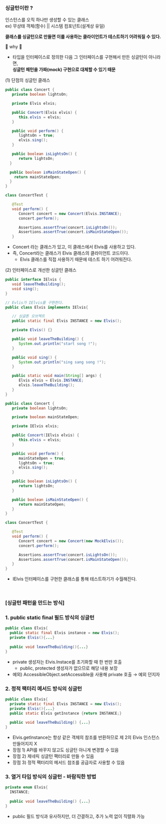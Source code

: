 ### 싱글턴이란 ?

인스턴스를 오직 하나만 생성할 수 있는 클래스 <br>
ex) 무상태 객체(함수) || 시스템 컴포넌트(설계상 유일)

**클래스를 싱글턴으로 만들면 이를 사용하는 클라이언트가 테스트하기 어려워질 수 있다.**

🧐 why 🧐
- 타입을 인터페이스로 정의한 다음 그 인터페이스를 구현해서 만든 싱글턴이 아니라면, <br>
**싱글턴 패턴을 가짜(mock) 구현으로 대체할 수 있기 때문**

(1) 단점의 싱글턴 클래스

```java
public class Concert {
   private boolean lightsOn;

   private Elvis elvis;

   public Concert(Elvis elvis) {
      this.elvis = elvis;
   }

   public void perform() {
      lightsOn = true;
      elvis.sing();
   }

   public boolean isLightsOn() {
      return lightsOn;
  }

  public boolean isMainStateOpen() {
    return mainStateOpen; 
  } 
}
```

```java
class ConcertTest {

   @Test
   void perform() {
      Concert concert = new Concert(Elvis.INSTANCE);
      concert.perform();

      Assertions.assertTrue(concert.isLightsOn());
      Assertions.assertTrue(concert.isMainStateOpen());
   }
```

- Concert 라는 클래스가 있고, 이 클래스에서 Elvis를 사용하고 있다.
- 즉, Concert라는 클래스가 Elvis 클래스의 클라이언트 코드이다.
    - Elvis 클래스를 직접 사용하기 때문에 테스트 하기 어려워진다.

(2) 인터페이스로 개선한 싱글턴 클래스

```java
public interface IElvis {
   void leaveTheBuilding();
   void sing();
}
```

```java
// Evlis가 IElvis를 구현한다.
public class Elvis implements IElvis{

   // 싱글톤 오브젝트
   public static final Elvis INSTANCE = new Elvis();

   private Elvis() {}

   public void leaveTheBuilding() {
      System.out.println("start song !");
   }

   public void sing() {
      System.out.println("sing sang song !");
   }

   public static void main(String[] args) {
      Elvis elvis = Elvis.INSTANCE;
      elvis.leaveTheBuilding();
   }
}
```

```java
public class Concert {
   private boolean lightsOn;

   private boolean mainStateOpen;

   private IElvis elvis;

   public Concert(IElvis elvis) {
      this.elvis = elvis;
   }

   public void perform() {
      mainStateOpen = true;
      lightsOn = true;
      elvis.sing();
   }

   public boolean isLightsOn() {
      return lightsOn;
   }

   public boolean isMainStateOpen() {
      return mainStateOpen;
   }
}
```
```java
class ConcertTest {

   @Test
   void perform() {
      Concert concert = new Concert(new MockElvis());
      concert.perform();

      Assertions.assertTrue(concert.isLightsOn());
      Assertions.assertTrue(concert.isMainStateOpen());
   }
}
```
- IElvis 인터페이스를 구현한 클래스를 통해 테스트하기가 수월해진다.

<br>

### [싱글턴 패턴을 만드는 방식]

### 1. public static final 필드 방식의 싱글턴

```java
public class Elvis{
  public static final Elvis instance = new Elvis();
  private Elvis(){...}
  
  public void leaveTheBuilding(){...}
}
```

- private 생성자는 Elvis.Instace를 초기화할 때 한 번만 호출
    - public, protected 생성자가 없으므로 해당 내용 보장
- 예외) AccessibleObject.setAccessible을 사용해 private 호출 → 예외 던지자

### 2. 정적 팩터리 메서드 방식의 싱글턴

```java
public class Elvis{
  private static final Elvis INSTANCE = new Elvis();
  private Elvis(){...}
  public static Elvis getInstance {return INSTANCE;}
  
  public void leaveTheBuilding() {...}
}
```

- Elvis.getInstance는 항상 같은 객체의 참조를 반환하므로 제 2의 Elvis 인스턴스 만들어지지 X
- 장점 1) API를 바꾸지 않고도 싱글턴 아니게 변경할 수 있음
- 장점 2) 제네릭 싱글턴 팩터리로 만들 수 있음
- 장점 3) 정적 팩터리의 메서드 참조를 공급자로 사용할 수 있음

### 3. 열거 타입 방식의 싱글턴 - 바람직한 방법

```java
private enum Elvis{
  INSTANCE;
  
  public void leaveTheBuilding() {...}
}
```

- public 필드 방식과 유사하지만, 더 간결하고, 추가 노력 없이 직렬화 가능
